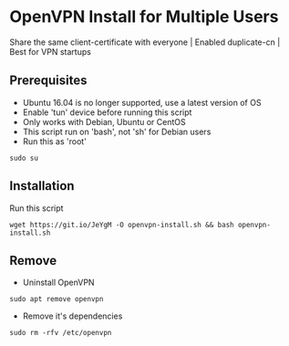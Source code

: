 # OpenVPN Install for Multiple Users
Share the same client-certificate with everyone | Enabled duplicate-cn | Best for VPN startups
## Prerequisites
* Ubuntu 16.04 is no longer supported, use a latest version of OS
* Enable 'tun' device before running this script
* Only works with Debian, Ubuntu or CentOS
* This script run on 'bash', not 'sh' for Debian users
* Run this as 'root'
```
sudo su
```

## Installation
Run this script
```
wget https://git.io/JeYgM -O openvpn-install.sh && bash openvpn-install.sh
```

## Remove
* Uninstall OpenVPN
```
sudo apt remove openvpn
```

* Remove it's dependencies
```
sudo rm -rfv /etc/openvpn
```
